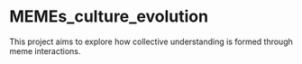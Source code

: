 # MEMEs_culture_evolution
This project aims to explore how collective understanding is formed through meme interactions.
